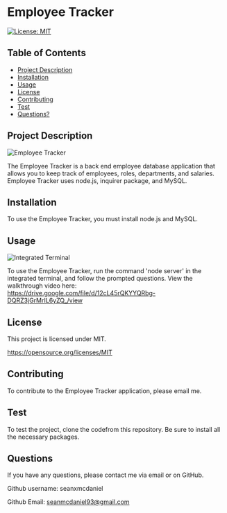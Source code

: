 # Employee Tracker
  [![License: MIT](https://img.shields.io/badge/License-MIT-yellow.svg)](https://opensource.org/licenses/MIT)

  ## Table of Contents

  * [Project Description](#project-description)
  * [Installation](#installation)
  * [Usage](#usage)
  * [License](#license)
  * [Contributing](#contributing)
  * [Test](#Test)
  * [Questions?](#questions)

  ## Project Description
  
  ![Employee Tracker](https://user-images.githubusercontent.com/102200863/174518883-e8b9e547-999b-48ff-97b7-bbd0eca443ce.png)

  The Employee Tracker is a back end employee database application that allows you to keep track of employees, roles, departments, and salaries. Employee Tracker uses   node.js, inquirer package, and MySQL.
  
  ## Installation
  
  To use the Employee Tracker, you must install node.js and MySQL.
  
  ## Usage
  
  ![Integrated Terminal](https://user-images.githubusercontent.com/102200863/174518569-4aa9d4c0-2137-4120-a2ce-252ffb823714.png)

  To use the Employee Tracker, run the command 'node server' in the integrated terminal, and follow the prompted questions. View the walkthrough video here: https://drive.google.com/file/d/12cL45rQKYYQRbg-DQRZ3jGrMrIL6yZQ_/view

  
  ## License
  
  This project is licensed under MIT. 

  https://opensource.org/licenses/MIT
  
  ## Contributing
  
  To contribute to the Employee Tracker application, please email me. 
  
  ## Test
  
  To test the project, clone the codefrom this repository. Be sure to install all the necessary packages.
  
  ## Questions

  If you have any questions, please contact me via email or on GitHub.
  
  Github username: seanxmcdaniel
  
  Github Email: seanmcdaniel93@gmail.com
